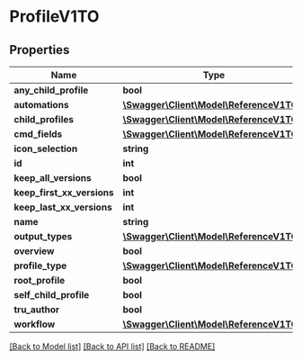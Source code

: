 # ProfileV1TO

## Properties
Name | Type | Description | Notes
------------ | ------------- | ------------- | -------------
**any_child_profile** | **bool** |  | [optional] 
**automations** | [**\Swagger\Client\Model\ReferenceV1TO[]**](ReferenceV1TO.md) |  | [optional] 
**child_profiles** | [**\Swagger\Client\Model\ReferenceV1TO[]**](ReferenceV1TO.md) |  | [optional] 
**cmd_fields** | [**\Swagger\Client\Model\ReferenceV1TO[]**](ReferenceV1TO.md) |  | [optional] 
**icon_selection** | **string** |  | [optional] 
**id** | **int** |  | [optional] 
**keep_all_versions** | **bool** |  | [optional] 
**keep_first_xx_versions** | **int** |  | [optional] 
**keep_last_xx_versions** | **int** |  | [optional] 
**name** | **string** |  | [optional] 
**output_types** | [**\Swagger\Client\Model\ReferenceV1TO[]**](ReferenceV1TO.md) |  | [optional] 
**overview** | **bool** |  | [optional] 
**profile_type** | [**\Swagger\Client\Model\ReferenceV1TO**](ReferenceV1TO.md) |  | [optional] 
**root_profile** | **bool** |  | [optional] 
**self_child_profile** | **bool** |  | [optional] 
**tru_author** | **bool** |  | [optional] 
**workflow** | [**\Swagger\Client\Model\ReferenceV1TO**](ReferenceV1TO.md) |  | [optional] 

[[Back to Model list]](../README.md#documentation-for-models) [[Back to API list]](../README.md#documentation-for-api-endpoints) [[Back to README]](../README.md)



